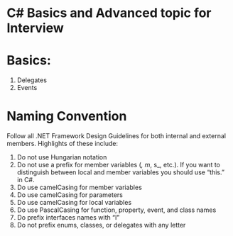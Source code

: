 # C# Basics and Advanced topic for Interview

# Basics:
1. Delegates
2. Events

# Naming Convention
Follow all .NET Framework Design Guidelines for both internal and external members. Highlights of these include:
1. Do not use Hungarian notation
2. Do not use a prefix for member variables (_, m_, s_, etc.). If you want to distinguish between local and member variables you should use “this.” in C#.
3. Do use camelCasing for member variables
4. Do use camelCasing for parameters
5. Do use camelCasing for local variables
6. Do use PascalCasing for function, property, event, and class names
7. Do prefix interfaces names with “I”
8. Do not prefix enums, classes, or delegates with any letter

